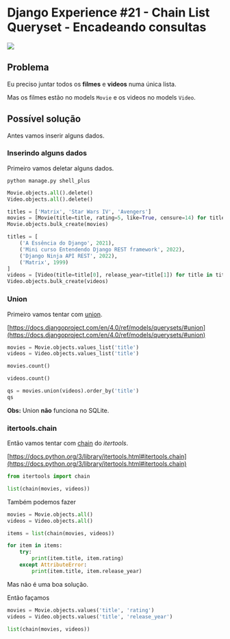 # Django Experience #21 - Chain List Queryset - Encadeando consultas

<a href="https://youtu.be/as8IC4CMVX0">
    <img src="../img/youtube.png">
</a>

## Problema

Eu preciso juntar todos os **filmes** e **videos** numa única lista.

Mas os filmes estão no models `Movie` e os videos no models `Video`.

## Possível solução

Antes vamos inserir alguns dados.

### Inserindo alguns dados

Primeiro vamos deletar alguns dados.

```
python manage.py shell_plus
```

```python
Movie.objects.all().delete()
Video.objects.all().delete()

titles = ['Matrix', 'Star Wars IV', 'Avengers']
movies = [Movie(title=title, rating=5, like=True, censure=14) for title in titles]
Movie.objects.bulk_create(movies)

titles = [
    ('A Essência do Django', 2021),
    ('Mini curso Entendendo Django REST framework', 2022),
    ('Django Ninja API REST', 2022),
    ('Matrix', 1999)
]
videos = [Video(title=title[0], release_year=title[1]) for title in titles]
Video.objects.bulk_create(videos)
```

### Union

Primeiro vamos tentar com [union](https://docs.djangoproject.com/en/4.0/ref/models/querysets/#union).

[https://docs.djangoproject.com/en/4.0/ref/models/querysets/#union](https://docs.djangoproject.com/en/4.0/ref/models/querysets/#union)


```python
movies = Movie.objects.values_list('title')
videos = Video.objects.values_list('title')

movies.count()

videos.count()

qs = movies.union(videos).order_by('title')
qs
```

**Obs:** Union **não** funciona no SQLite.


### itertools.chain

Então vamos tentar com [chain](https://docs.python.org/3/library/itertools.html#itertools.chain) do *itertools*.

[https://docs.python.org/3/library/itertools.html#itertools.chain](https://docs.python.org/3/library/itertools.html#itertools.chain)


```python
from itertools import chain

list(chain(movies, videos))
```

Também podemos fazer

```python
movies = Movie.objects.all()
videos = Video.objects.all()

items = list(chain(movies, videos))

for item in items:
    try:
        print(item.title, item.rating)
    except AttributeError:
        print(item.title, item.release_year)
```

Mas não é uma boa solução.

Então façamos

```python
movies = Movie.objects.values('title', 'rating')
videos = Video.objects.values('title', 'release_year')

list(chain(movies, videos))
```
